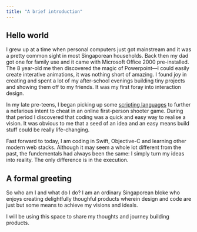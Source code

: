 ```yaml
---
title: "A brief introduction"
---
```


## Hello world
I grew up at a time when personal computers just got mainstream and it was a pretty common sight in most Singaporean 
households. Back then my dad got one for family use and it came with Microsoft Office 2000 pre-installed. The 8 
year-old me then discovered the magic of Powerpoint—I could easily create interative animations, it was nothing short 
of amazing. I found joy in creating and spent a lot of my after-school evenings building tiny projects and showing 
them off to my friends. It was my first foray into interaction design.

In my late pre-teens, I began picking up some [scripting languages](http://www.autohotkey.com) to further a nefarious 
intent to cheat in an online first-person shooter game. During that period I discovered that coding was a quick and 
easy way to realise a vision. It was obvious to me that a seed of an idea and an easy means build stuff could be 
really life-changing.

Fast forward to today, I am coding in Swift, Objective-C and learning other modern web stacks. Although it may seem a 
whole lot different from the past, the fundementals had always been the same: I simply turn my ideas into reality. 
The only difference is in the execution.

## A formal greeting
So who am I and what do I do? I am an ordinary Singaporean bloke who enjoys creating delightfully thoughful products 
wherein design and code are just but some means to achieve my visions and ideals.

I will be using this space to share my thoughts and journey building products.